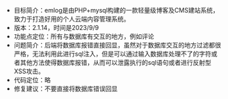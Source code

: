 * 目标简介：emlog是由PHP+mysql构建的一款轻量级博客及CMS建站系统，致力于打造好用的个人云端内容管理系统。
* 版本：2.1.14，时间是2023/9/9
* 功能点定位：所有与数据库有交互的地方，例如评论
* 问题简介：后端将数据库报错直接回显，虽然对于数据库交互的地方过滤都很严格，无法利用此进行sql注入，但是可以通过输入数据库处理不了的字符或者其他方法使得数据库报错，从而可以泄露执行的sql语句或者进行反射型XSS攻击。
* 代码定位：略
* 修复建议：不要直接将数据库错误回显